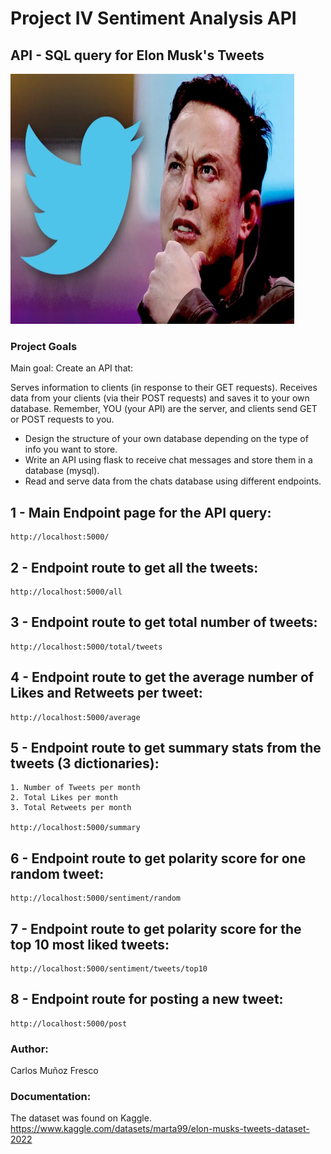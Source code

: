 # Project IV Sentiment Analysis API
## API - SQL query for Elon Musk's Tweets

<img width="90%" src="images/elon musk.webp" height="400">

### Project Goals
Main goal: Create an API that:

Serves information to clients (in response to their GET requests).
Receives data from your clients (via their POST requests) and saves it to your own database.
Remember, YOU (your API) are the server, and clients send GET or POST requests to you.

- Design the structure of your own database depending on the type of info you want to store.
- Write an API using flask to receive chat messages and store them in a database (mysql).
- Read and serve data from the chats database using different endpoints.

## 1 - Main Endpoint page for the API query:
    http://localhost:5000/


## 2 - Endpoint route to get all the tweets:

    http://localhost:5000/all


## 3 - Endpoint route to get total number of tweets: 

    http://localhost:5000/total/tweets


## 4 - Endpoint route to get the average number of Likes and Retweets per tweet:

    http://localhost:5000/average


## 5 - Endpoint route to get summary stats from the tweets (3 dictionaries):
    1. Number of Tweets per month
    2. Total Likes per month
    3. Total Retweets per month

    http://localhost:5000/summary

## 6 - Endpoint route to get polarity score for one random tweet:

    http://localhost:5000/sentiment/random    


## 7 - Endpoint route to get polarity score for the top 10 most liked tweets: 

    http://localhost:5000/sentiment/tweets/top10    


## 8 - Endpoint route for posting a new tweet:
 
    http://localhost:5000/post    



### Author:
Carlos Muñoz Fresco

### Documentation: 
The dataset was found on Kaggle. 
https://www.kaggle.com/datasets/marta99/elon-musks-tweets-dataset-2022